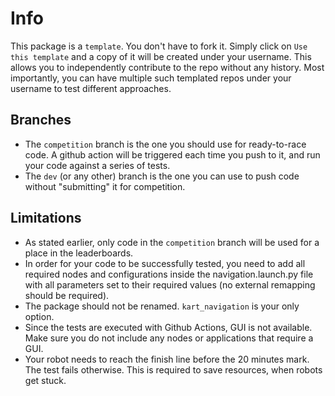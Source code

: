 # Info

This package is a `template`. You don't have to fork it. Simply click on `Use this template` and a copy of it will be created under your username. This allows you to independently contribute to the repo without any history. Most importantly, you can have multiple such templated repos under your username to test different approaches.

## Branches

* The `competition` branch is the one you should use for ready-to-race code. A github action will be triggered each time you push to it, and run your code against a series of tests.
* The `dev` (or any other) branch is the one you can use to push code without "submitting" it for competition.

## Limitations

* As stated earlier, only code in the `competition` branch will be used for a place in the leaderboards.
* In order for your code to be successfully tested, you need to add all required nodes and configurations inside the navigation.launch.py file with all parameters set to their required values (no external remapping should be required).
* The package should not be renamed. `kart_navigation` is your only option.
* Since the tests are executed with Github Actions, GUI is not available. Make sure you do not include any nodes or applications that require a GUI.
* Your robot needs to reach the finish line before the 20 minutes mark. The test fails otherwise. This is required to save resources, when robots get stuck.

